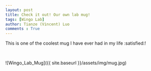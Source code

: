 ```yaml
---
layout: post
title: Check it out! Our own lab mug!
tags: [Wingo Lab]
author: Tianze (Vincent) Luo
comments : True
---
```

<div align = "center">
    
    
</div>

<p>This is one of the coolest mug I have ever had in my life :satisfied:!</p>
<br>

![Wingo_Lab_Mug]({{ site.baseurl }}/assets/img/mug.jpg)

<!-- 
This post show result from awesome Markdown techniques like jekyll. 
`Jekyll` supports to transform your plain text into static websites and blogs. 

you can easy to change style in `_utility.html` and a sample of the formatting follows.

<br>

이 포스팅은 놀라운 Markdown 기술들로 만들어진 결과물입니다.

`_utility.html`에서 스타일을 변경할 수 있으며, 서식 샘플은 아래와 같습니다.

<br>

<h2>1. HTML headings</h2>
{% highlight html %}
<h1>This is heading 1</h1>
<h2>This is heading 2</h2>
<h3>This is heading 3</h3>
<h4>This is heading 4</h4>
<h5>This is heading 5</h5>
<h6>This is heading 6</h6>
{% endhighlight %}
<h1>This is heading 1</h1>
<h2>This is heading 2</h2>
<h3>This is heading 3</h3>
<h4>This is heading 4</h4>
<h5>This is heading 5</h5>
<h6>This is heading 6</h6>

<br>

<h2>2. bold text</h2>
{% highlight html %}
<p>This is normal text - <b>and this is bold text</b>.</p>
{% endhighlight %}
<p>This is normal text - <b>and this is bold text</b>.</p>

<br>

<h2>3. list</h2>
<h3>a. unordered list</h3>
{% highlight html %}
- Coffee
- Tea
- Milk
{% endhighlight %}
- Coffee
- Tea
- Milk

<h3>b. ordered list</h3>
{% highlight html %}
1. Coffee
2. Tea
3. Milk
{% endhighlight %}
1. Coffee
2. Tea
3. Milk

<br>

<h2>4. hyperlink</h2>
{% highlight html %}
[naye0ng's blog](https://naye0ng.github.io)
{% endhighlight %}
[naye0ng's blog](https://naye0ng.github.io)

<br>

<h2>5. image</h2>
Try using `.width-30`, `.width-40`, `.width-50`, `.width-60`, `.width-70` and `.width-80` class! You can easily change the image width.

{% highlight html %}
![sample image]({{ site.baseurl }}/assets/img/koreaSunset.jpg)
![sample image]({{ site.baseurl }}/assets/img/koreaSunset.jpg){: .width-30}
![sample image]({{ site.baseurl }}/assets/img/koreaSunset.jpg){: .width-50}
![sample image]({{ site.baseurl }}/assets/img/koreaSunset.jpg){: .width-80}
{% endhighlight %}
![sample image]({{ site.baseurl }}/assets/img/koreaSunset.jpg)
<p></p>
![sample image]({{ site.baseurl }}/assets/img/koreaSunset.jpg){: .width-30}
![sample image]({{ site.baseurl }}/assets/img/koreaSunset.jpg){: .width-50}
![sample image]({{ site.baseurl }}/assets/img/koreaSunset.jpg){: .width-80}
<br>

<h2>5. table</h2>
{% highlight html %}
| Header 1  | Header 2 | Header 3 |
| :------- | :-------: | -------: |
| Content 1  | Content 2 | Content 3 |
| Content 1  | Content 2 | Content 3 |
{% endhighlight %}
| Header 1  | Header 2 | Header 3 |
| :------- | :-------: | -------: |
| Content 1 | Content 2 | Content 3 |
| Content 1 | Content 2 | Content 3 | -->
